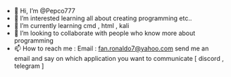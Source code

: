 - 👋 Hi, I’m @Pepco777
- 👀 I’m interested learning all about creating programming etc..
- 🌱 I’m currently learning cmd , html , kali
- 💞️ I’m looking to collaborate  with people who know more about programming
- 📫 How to reach me : Email : fan.ronaldo7@yahoo.com send me an email and say on which application you want to communicate [ discord , telegram ]

<!---
Pepco777/Pepco777 is a ✨ special ✨ repository because its `README.md` (this file) appears on your GitHub profile.
You can click the Preview link to take a look at your changes.
--->
